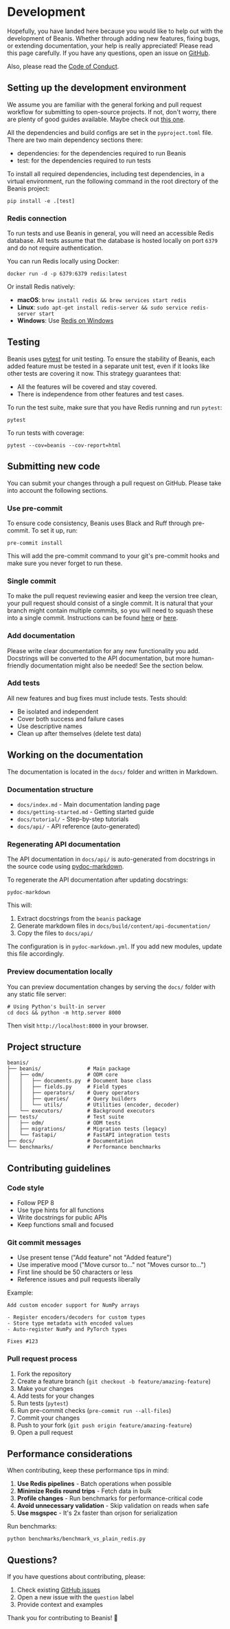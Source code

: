 # Development

Hopefully, you have landed here because you would like to help out with the development of Beanis. Whether through adding new features, fixing bugs, or extending documentation, your help is really appreciated! Please read this page carefully. If you have any questions, open an issue on [GitHub](https://github.com/andreim14/beanis/issues).

Also, please read the [Code of Conduct](code-of-conduct.md).

## Setting up the development environment

We assume you are familiar with the general forking and pull request workflow for submitting to open-source projects. If not, don't worry, there are plenty of good guides available. Maybe check out [this one](https://www.atlassian.com/git/tutorials/comparing-workflows/forking-workflow).

All the dependencies and build configs are set in the `pyproject.toml` file. There are two main dependency sections there:

- dependencies: for the dependencies required to run Beanis
- test: for the dependencies required to run tests

To install all required dependencies, including test dependencies, in a virtual environment, run the following command in the root directory of the Beanis project:

```shell
pip install -e .[test]
```

### Redis connection

To run tests and use Beanis in general, you will need an accessible Redis database. All tests assume that the database is hosted locally on port `6379` and do not require authentication.

You can run Redis locally using Docker:

```shell
docker run -d -p 6379:6379 redis:latest
```

Or install Redis natively:
- **macOS**: `brew install redis && brew services start redis`
- **Linux**: `sudo apt-get install redis-server && sudo service redis-server start`
- **Windows**: Use [Redis on Windows](https://redis.io/docs/getting-started/installation/install-redis-on-windows/)

## Testing

Beanis uses [pytest](https://docs.pytest.org) for unit testing. To ensure the stability of Beanis, each added feature must be tested in a separate unit test, even if it looks like other tests are covering it now. This strategy guarantees that:

- All the features will be covered and stay covered.
- There is independence from other features and test cases.

To run the test suite, make sure that you have Redis running and run `pytest`:

```shell
pytest
```

To run tests with coverage:

```shell
pytest --cov=beanis --cov-report=html
```

## Submitting new code

You can submit your changes through a pull request on GitHub. Please take into account the following sections.

### Use pre-commit

To ensure code consistency, Beanis uses Black and Ruff through pre-commit. To set it up, run:

```shell
pre-commit install
```

This will add the pre-commit command to your git's pre-commit hooks and make sure you never forget to run these.

### Single commit

To make the pull request reviewing easier and keep the version tree clean, your pull request should consist of a single commit. It is natural that your branch might contain multiple commits, so you will need to squash these into a single commit. Instructions can be found [here](https://www.internalpointers.com/post/squash-commits-into-one-git) or [here](https://medium.com/@slamflipstrom/a-beginners-guide-to-squashing-commits-with-git-rebase-8185cf6e62ec).

### Add documentation

Please write clear documentation for any new functionality you add. Docstrings will be converted to the API documentation, but more human-friendly documentation might also be needed! See the section below.

### Add tests

All new features and bug fixes must include tests. Tests should:
- Be isolated and independent
- Cover both success and failure cases
- Use descriptive names
- Clean up after themselves (delete test data)

## Working on the documentation

The documentation is located in the `docs/` folder and written in Markdown.

### Documentation structure

- `docs/index.md` - Main documentation landing page
- `docs/getting-started.md` - Getting started guide
- `docs/tutorial/` - Step-by-step tutorials
- `docs/api/` - API reference (auto-generated)

### Regenerating API documentation

The API documentation in `docs/api/` is auto-generated from docstrings in the source code using [pydoc-markdown](https://niklasrosenstein.github.io/pydoc-markdown/).

To regenerate the API documentation after updating docstrings:

```shell
pydoc-markdown
```

This will:
1. Extract docstrings from the `beanis` package
2. Generate markdown files in `docs/build/content/api-documentation/`
3. Copy the files to `docs/api/`

The configuration is in `pydoc-markdown.yml`. If you add new modules, update this file accordingly.

### Preview documentation locally

You can preview documentation changes by serving the `docs/` folder with any static file server:

```shell
# Using Python's built-in server
cd docs && python -m http.server 8000
```

Then visit `http://localhost:8000` in your browser.

## Project structure

```
beanis/
├── beanis/               # Main package
│   ├── odm/              # ODM core
│   │   ├── documents.py  # Document base class
│   │   ├── fields.py     # Field types
│   │   ├── operators/    # Query operators
│   │   ├── queries/      # Query builders
│   │   └── utils/        # Utilities (encoder, decoder)
│   └── executors/        # Background executors
├── tests/                # Test suite
│   ├── odm/              # ODM tests
│   ├── migrations/       # Migration tests (legacy)
│   └── fastapi/          # FastAPI integration tests
├── docs/                 # Documentation
└── benchmarks/           # Performance benchmarks
```

## Contributing guidelines

### Code style

- Follow PEP 8
- Use type hints for all functions
- Write docstrings for public APIs
- Keep functions small and focused

### Git commit messages

- Use present tense ("Add feature" not "Added feature")
- Use imperative mood ("Move cursor to..." not "Moves cursor to...")
- First line should be 50 characters or less
- Reference issues and pull requests liberally

Example:
```
Add custom encoder support for NumPy arrays

- Register encoders/decoders for custom types
- Store type metadata with encoded values
- Auto-register NumPy and PyTorch types

Fixes #123
```

### Pull request process

1. Fork the repository
2. Create a feature branch (`git checkout -b feature/amazing-feature`)
3. Make your changes
4. Add tests for your changes
5. Run tests (`pytest`)
6. Run pre-commit checks (`pre-commit run --all-files`)
7. Commit your changes
8. Push to your fork (`git push origin feature/amazing-feature`)
9. Open a pull request

## Performance considerations

When contributing, keep these performance tips in mind:

1. **Use Redis pipelines** - Batch operations when possible
2. **Minimize Redis round trips** - Fetch data in bulk
3. **Profile changes** - Run benchmarks for performance-critical code
4. **Avoid unnecessary validation** - Skip validation on reads when safe
5. **Use msgspec** - It's 2x faster than orjson for serialization

Run benchmarks:
```shell
python benchmarks/benchmark_vs_plain_redis.py
```

## Questions?

If you have questions about contributing, please:

1. Check existing [GitHub issues](https://github.com/andreim14/beanis/issues)
2. Open a new issue with the `question` label
3. Provide context and examples

Thank you for contributing to Beanis! 🎉
